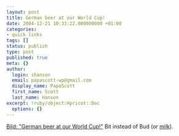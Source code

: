 ```yaml
---
layout: post
title: German beer at our World Cup!
date: 2004-12-21 10:33:22.000000000 +01:00
categories:
- quick links
tags: []
status: publish
type: post
published: true
meta: {}
author:
  login: shanson
  email: papascott-wp@gmail.com
  display_name: PapaScott
  first_name: Scott
  last_name: Hanson
excerpt: !ruby/object:Hpricot::Doc
  options: {}
---
```

<p><a title="Bild.T-Online.de - Nachrichten - Jetzt doch! Deutsches Bier bei unserer WM" href="http://www.bild.t-online.de/BTO/news/2004/12/21/deutsches__bier__wm/deutsches__bier__bei__wm,templateId=renderKomplett.html">Bild: "German beer at our World Cup!"</a> Bit instead of Bud (or <a href="https://www.papascott.de/archives/2004/12/21/wulff-wants-milk-sold-at-world-cup/">milk</a>).</p>
